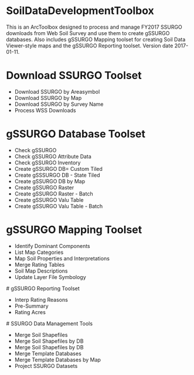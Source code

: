 # SoilDataDevelopmentToolbox
This is an ArcToolbox designed to process and manage FY2017 SSURGO downloads from Web Soil Survey and use them to create gSSURGO databases. Also includes gSSURGO Mapping toolset for creating Soil Data Viewer-style maps and the gSSURGO Reporting toolset. Version date 2017-01-11.
# Download SSURGO Toolset
<ul><li>Download SSURGO by Areasymbol </li>
<li>Download SSURGO by Map</li>
<li>Download SSURGO by Survey Name </li>
<li>Process WSS Downloads  </li>
</ul>

# gSSURGO Database Toolset
<ul><li>Check gSSURGO </li>
<li>Check gSSURGO Attribute Data</li>
<li>Check gSSURGO Inventory </li>
<li>Create gSSURGO DB= Custom Tiled </li>
<li>Create gSSSURGO DB - State Tiled </li>
<li>Create gSSURGO DB by Map</li>
<li>Create gSSURGO Raster </li>
<li>Create gSSURGO Raster - Batch </li>
<li>Create gSSURGO Valu Table</li>
<li>Create gSSURGO Valu Table - Batch </li>
</ul>

# gSSURGO Mapping Toolset
<ul><li>Identify Dominant Components </li>
<li>List Map Categories</li>
<li>Map Soil Properties and Interpretations </li>
<li>Merge Rating Tables  </li>
<li>Soil Map Descriptions  </li>
<li>Update Layer File Symbology  </li>
</ul>
# gSSURGO Reporting Toolset
<ul><li>Interp Rating Reasons </li>
<li>Pre-Summary</li>
<li>Rating Acres </li>
</ul>
# SSURGO Data Management Tools
<ul><li>Merge Soil Shapefiles</li>
<li>Merge Soil Shapefiles by DB</li>
<li>Merge Soil Shapefiles by DB</li>
<li>Merge Template Databases </li>
<li>Merge Template Databases by Map </li>
<li>Project SSURGO Datasets</li>
</ul>
